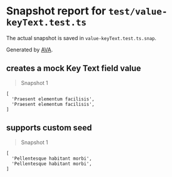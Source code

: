 # Snapshot report for `test/value-keyText.test.ts`

The actual snapshot is saved in `value-keyText.test.ts.snap`.

Generated by [AVA](https://avajs.dev).

## creates a mock Key Text field value

> Snapshot 1

    [
      'Praesent elementum facilisis',
      'Praesent elementum facilisis',
    ]

## supports custom seed

> Snapshot 1

    [
      'Pellentesque habitant morbi',
      'Pellentesque habitant morbi',
    ]
